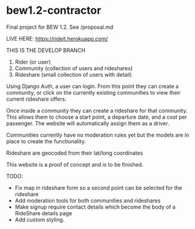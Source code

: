 # bew1.2-contractor
Final project for BEW 1.2. See /proposal.md

LIVE HERE: https://rideit.herokuapp.com/

THIS IS THE DEVELOP BRANCH


1) Rider (or user)
2) Community (collection of users and rideshares)
3) Rideshare (small collection of users with detail)

Using Django Auth, a user can login.
From this point they can create a community, or click on the currently existing communities to view their current rideshare offers.

Once inside a community they can create a rideshare for that community. This allows them to choose a start point, a departure date, and a cost per passenger. The website will automatically assign them as a driver.

Communities currently have no moderation rules yet but the models are in place to create the functionality.

Rideshare are geocoded from their lat/long coordinates

This website is a proof of concept and is to be finished.

TODO:
- Fix map in rideshare form so a second point can be selected for the rideshare
- Add moderation tools for both communities and rideshares
- Make signup require contact details which become the body of a RideShare details page
- Add custom styling.
